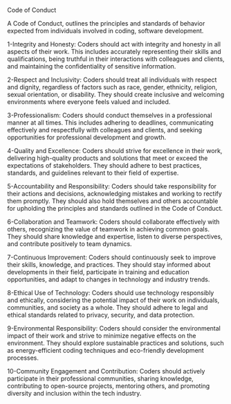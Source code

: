 Code of Conduct 

A Code of Conduct, outlines the principles and standards of behavior expected from individuals involved in coding, software development.

1-Integrity and Honesty:
Coders should act with integrity and honesty in all aspects of their work. This includes accurately representing their skills and qualifications, being truthful in their interactions with colleagues and clients, and maintaining the confidentiality of sensitive information.

2-Respect and Inclusivity:
Coders should treat all individuals with respect and dignity, regardless of factors such as race, gender, ethnicity, religion, sexual orientation, or disability. They should create inclusive and welcoming environments where everyone feels valued and included.

3-Professionalism:
Coders should conduct themselves in a professional manner at all times. This includes adhering to deadlines, communicating effectively and respectfully with colleagues and clients, and seeking opportunities for professional development and growth.

4-Quality and Excellence:
Coders should strive for excellence in their work, delivering high-quality products and solutions that meet or exceed the expectations of stakeholders. They should adhere to best practices, standards, and guidelines relevant to their field of expertise.

5-Accountability and Responsibility:
Coders should take responsibility for their actions and decisions, acknowledging mistakes and working to rectify them promptly. They should also hold themselves and others accountable for upholding the principles and standards outlined in the Code of Conduct.

6-Collaboration and Teamwork:
Coders should collaborate effectively with others, recognizing the value of teamwork in achieving common goals. They should share knowledge and expertise, listen to diverse perspectives, and contribute positively to team dynamics.

7-Continuous Improvement:
Coders should continuously seek to improve their skills, knowledge, and practices. They should stay informed about developments in their field, participate in training and education opportunities, and adapt to changes in technology and industry trends.

8-Ethical Use of Technology:
Coders should use technology responsibly and ethically, considering the potential impact of their work on individuals, communities, and society as a whole. They should adhere to legal and ethical standards related to privacy, security, and data protection.

9-Environmental Responsibility:
Coders should consider the environmental impact of their work and strive to minimize negative effects on the environment. They should explore sustainable practices and solutions, such as energy-efficient coding techniques and eco-friendly development processes.

10-Community Engagement and Contribution:
Coders should actively participate in their professional communities, sharing knowledge, contributing to open-source projects, mentoring others, and promoting diversity and inclusion within the tech industry.
